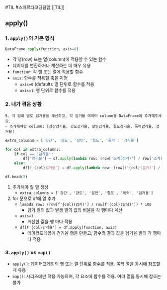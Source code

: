 #TIL #스파르타코딩클럽 [[TIL]]

## apply()
### 1. `apply()`의 기본 형식
```python
DataFrame.apply(function, axis=0)
```
- 각 행(row) 또는 열(column)에 적용할 수 있는 함수
- 데이터를 변환하거나 계산하는 데 매우 유용
- `function`: 각 행 또는 열에 적용할 함수
- `axis`: 함수를 적용할 축을 지정
	- `axis=0` (default): 열 단위로 함수를 적용
	- `axis=1`: 행 단위로 함수를 적용


### 2. 내가 겪은 상황
```
5. 각 범죄 별로 검거율을 계산하고, 각 검거율 데이터 column을 DataFrame에 추가해주세요.
- 추가해야할 column: [강간검거율, 강도검거율, 살인검거율, 절도검거율, 폭력검거율, 검거율]
```
```python
extra_columns = ['강간', '강도', '살인', '절도', '폭력', '검거율']

for col in extra_columns:
    if col == '검거율':
        df['검거율'] = df.apply(lambda row: (row['소계(검거)'] / row['소계(발생)']) * 100, axis=1)
    else:
        df[f'{col}검거율'] = df.apply(lambda row: (row[f'{col}(검거)'] / row[f'{col}(발생)']) * 100, axis=1)

df.head(3)
```
1) 추가해야 할 열 생성
	- `extra_columns = ['강간', '강도', '살인', '절도', '폭력', '검거율']`
2) for 문으로 df에 열 추가
	- `lambda row: (row[f'{col}(검거)'] / row[f'{col}(발생)']) * 100`
		- 검거 열의 값과 발생 열의 값의 비율을 각 행마다 계산
	- `axis=1`
		- 계산한 값을 행 마다 적용
	- `df[f'{col}검거율'] = df.apply(function, axis)`
		- 데이터프레임에 검거율 행을 만들고, 함수의 결과 값을 검거율 열의 각 행마다 적용


### 3. `apply()` vs `map()`
-  `apply()`: 데이터프레임의 행 또는 열 단위로 함수를 적용. 여러 열을 동시에 참조할 때 유용
- `map()`: 시리즈에만 적용 가능하며, 각 요소에 함수를 적용. 여러 열을 동시에 참조는 불가